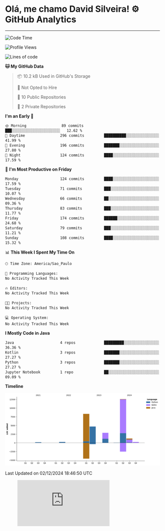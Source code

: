 
# Olá, me chamo David Silveira! ⚙️ GitHub Analytics

---
<!--START_SECTION:waka-->
![Code Time](http://img.shields.io/badge/Code%20Time-215%20hrs%2056%20mins-blue)

![Profile Views](http://img.shields.io/badge/Profile%20Views-62-blue)

![Lines of code](https://img.shields.io/badge/From%20Hello%20World%20I%27ve%20Written-30.3%20thousand%20lines%20of%20code-blue)

**🐱 My GitHub Data** 

> 📦 10.2 kB Used in GitHub's Storage 
 > 
> 🚫 Not Opted to Hire
 > 
> 📜 10 Public Repositories 
 > 
> 🔑 2 Private Repositories 
 > 
**I'm an Early 🐤** 

```text
🌞 Morning                89 commits          ███░░░░░░░░░░░░░░░░░░░░░░   12.62 % 
🌆 Daytime                296 commits         ██████████░░░░░░░░░░░░░░░   41.99 % 
🌃 Evening                196 commits         ███████░░░░░░░░░░░░░░░░░░   27.80 % 
🌙 Night                  124 commits         ████░░░░░░░░░░░░░░░░░░░░░   17.59 % 
```
📅 **I'm Most Productive on Friday** 

```text
Monday                   124 commits         ████░░░░░░░░░░░░░░░░░░░░░   17.59 % 
Tuesday                  71 commits          ███░░░░░░░░░░░░░░░░░░░░░░   10.07 % 
Wednesday                66 commits          ██░░░░░░░░░░░░░░░░░░░░░░░   09.36 % 
Thursday                 83 commits          ███░░░░░░░░░░░░░░░░░░░░░░   11.77 % 
Friday                   174 commits         ██████░░░░░░░░░░░░░░░░░░░   24.68 % 
Saturday                 79 commits          ███░░░░░░░░░░░░░░░░░░░░░░   11.21 % 
Sunday                   108 commits         ████░░░░░░░░░░░░░░░░░░░░░   15.32 % 
```


📊 **This Week I Spent My Time On** 

```text
🕑︎ Time Zone: America/Sao_Paulo

💬 Programming Languages: 
No Activity Tracked This Week

🔥 Editors: 
No Activity Tracked This Week

🐱‍💻 Projects: 
No Activity Tracked This Week

💻 Operating System: 
No Activity Tracked This Week
```

**I Mostly Code in Java** 

```text
Java                     4 repos             █████████░░░░░░░░░░░░░░░░   36.36 % 
Kotlin                   3 repos             ███████░░░░░░░░░░░░░░░░░░   27.27 % 
Python                   3 repos             ███████░░░░░░░░░░░░░░░░░░   27.27 % 
Jupyter Notebook         1 repo              ██░░░░░░░░░░░░░░░░░░░░░░░   09.09 % 
```



**Timeline**

![Lines of Code chart](https://raw.githubusercontent.com/DavidSilveira80/DavidSilveira80/master/assets/bar_graph.png)


 Last Updated on 02/12/2024 18:46:50 UTC
<!--END_SECTION:waka-->

<figure><embed src="https://wakatime.com/share/@DavidSilveira80/8640fafc-a704-4427-94e2-79e1a637c80e.svg"></embed></figure>


